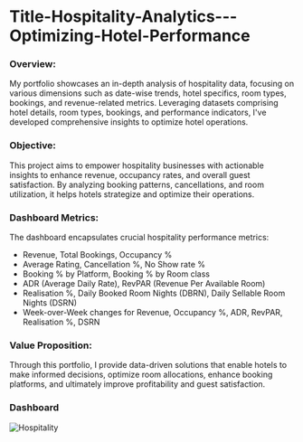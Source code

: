 # Title-Hospitality-Analytics---Optimizing-Hotel-Performance

### Overview:

My portfolio showcases an in-depth analysis of hospitality data, focusing on various dimensions such as date-wise trends, hotel specifics, room types, bookings, and revenue-related metrics. Leveraging datasets comprising hotel details, room types, bookings, and performance indicators, I've developed comprehensive insights to optimize hotel operations.

### Objective:

This project aims to empower hospitality businesses with actionable insights to enhance revenue, occupancy rates, and overall guest satisfaction. By analyzing booking patterns, cancellations, and room utilization, it helps hotels strategize and optimize their operations.

### Dashboard Metrics:

The dashboard encapsulates crucial hospitality performance metrics:

- Revenue, Total Bookings, Occupancy %
- Average Rating, Cancellation %, No Show rate %
- Booking % by Platform, Booking % by Room class
- ADR (Average Daily Rate), RevPAR (Revenue Per Available Room)
- Realisation %, Daily Booked Room Nights (DBRN), Daily Sellable Room Nights (DSRN)
- Week-over-Week changes for Revenue, Occupancy %, ADR, RevPAR, Realisation %, DSRN


### Value Proposition:

Through this portfolio, I provide data-driven solutions that enable hotels to make informed decisions, optimize room allocations, enhance booking platforms, and ultimately improve profitability and guest satisfaction.

### Dashboard 

![Hospitality](https://github.com/AhmedRabie01/Title-Hospitality-Analytics-Optimizing-Hotel-Performance/blob/main/photo/2023-11-26%20(4).png)
